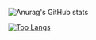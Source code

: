 ![Anurag's GitHub stats](https://github-readme-stats.vercel.app/api?username=gamberooni&show_icons=true&theme=tokyonight)

[![Top Langs](https://github-readme-stats.vercel.app/api/top-langs/?username=gamberooni&layout=compact&theme=tokyonight)](https://github.com/anuraghazra/github-readme-stats)
